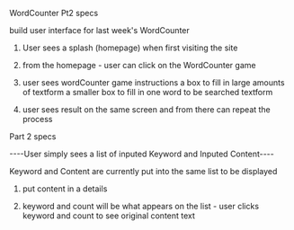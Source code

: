 WordCounter Pt2 specs

build user interface for last week's WordCounter

1) User sees a splash (homepage) when first visiting the site

2) from the homepage - user can click on the WordCounter game

3) user sees wordCounter game instructions
    a box to fill in large amounts of textform
    a smaller box to fill in one word to be searched textform

4) user sees result on the same screen and from there can repeat the process


Part 2 specs

----User simply sees a list of inputed Keyword and Inputed Content----

Keyword and Content are currently put into the same list to be displayed

1) put content in a details

2) keyword and count will be what appears on the list - user clicks keyword and count to see original content text

